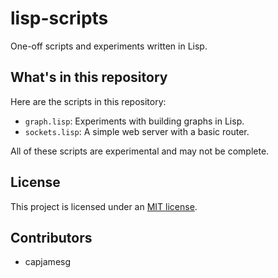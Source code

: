 # lisp-scripts

One-off scripts and experiments written in Lisp.

## What's in this repository

Here are the scripts in this repository:

- `graph.lisp`: Experiments with building graphs in Lisp.
- `sockets.lisp`: A simple web server with a basic router.

All of these scripts are experimental and may not be complete.

## License

This project is licensed under an [MIT license](LICENSE).

## Contributors

- capjamesg